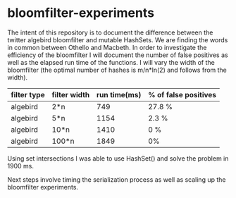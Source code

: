 # bloomfilter-experiments
The intent of this repository is to document the difference between the twitter algebird bloomfilter and mutable HashSets. We are finding the words in common between Othello and Macbeth. In order to investigate the efficiency of the bloomfilter I will document the number of false positives as well as the elapsed run time of the functions. I will vary the width of the bloomfilter (the optimal number of hashes is m/n*ln(2) and follows from the width). 

| filter type | filter width  | run time(ms) | % of false positives |
| ----------- | ------------- |------------- | -------------------- |
| algebird    |   2*n         | 749          | 27.8 %               |
| algebird    |   5*n         | 1154         | 2.3 %                |
| algebird    |   10*n        | 1410         | 0 %                  | 
| algebird    |   100*n       | 1849         | 0%                   |

Using set intersections I was able to use HashSet() and solve the problem in 1900 ms. 

Next steps involve timing the serialization process as well as scaling up the bloomfilter experiments. 
